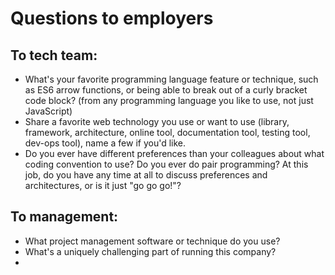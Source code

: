 # Questions to employers

## To tech team:

* What's your favorite programming language feature or technique, such as ES6 arrow functions, or being able to break out of a curly bracket code block? \(from any programming language you like to use, not just JavaScript\)
* Share a favorite web technology you use or want to use \(library, framework, architecture, online tool, documentation tool, testing tool, dev-ops tool\), name a few if you'd like.
* Do you ever have different preferences than your colleagues about what coding convention to use? Do you ever do pair programming? At this job, do you have any time at all to discuss preferences and architectures, or is it just "go go go!"?

## To management:

* What project management software or technique do you use?
* What's a uniquely challenging part of running this company?
* 


